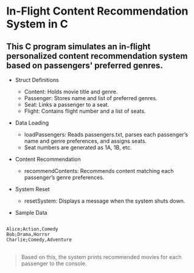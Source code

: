 # In-Flight Content Recommendation System in C
## This C program simulates an in-flight personalized content recommendation system based on passengers' preferred genres.

- Struct Definitions
  - Content: Holds movie title and genre.
  - Passenger: Stores name and list of preferred genres.
  - Seat: Links a passenger to a seat.
  - Flight: Contains flight number and a list of seats.

- Data Loading
  - loadPassengers: Reads passengers.txt, parses each passenger’s name and genre preferences, and assigns seats.
  - Seat numbers are generated as 1A, 1B, etc.

- Content Recommendation
  - recommendContents: Recommends content matching each passenger’s genre preferences.

- System Reset
  - resetSystem: Displays a message when the system shuts down.
 
- Sample Data
<pre>
<code>
Alice;Action,Comedy
Bob;Drama,Horror
Charlie;Comedy,Adventure
</code>
</pre>

> Based on this, the system prints recommended movies for each passenger to the console.
